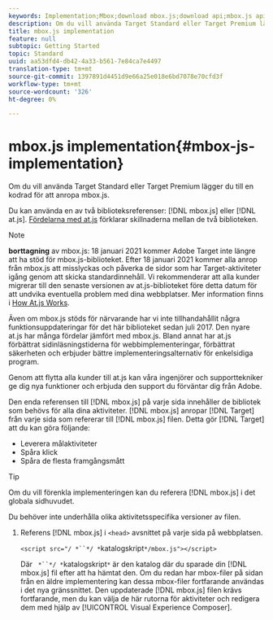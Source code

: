 ```yaml
---
keywords: Implementation;Mbox;download mbox.js;download api;mbox.js api
description: Om du vill använda Target Standard eller Target Premium lägger du till en kodrad för att anropa mbox.js.
title: mbox.js implementation
feature: null
subtopic: Getting Started
topic: Standard
uuid: aa53dfd4-db42-4a33-b561-7e84ca7e4497
translation-type: tm+mt
source-git-commit: 1397891d4451d9e66a25e018e6bd7078e70cfd3f
workflow-type: tm+mt
source-wordcount: '326'
ht-degree: 0%

---
```



# mbox.js implementation{#mbox-js-implementation}

Om du vill använda Target Standard eller Target Premium lägger du till en kodrad för att anropa mbox.js.

Du kan använda en av två biblioteksreferenser: [!DNL mbox.js] eller [!DNL at.js]. [Fördelarna med at.js](/help/c-implementing-target/c-implementing-target-for-client-side-web/t-mbox-download/c-target-atjs-implementation/target-atjs-implementation.md#benefits) förklarar skillnaderna mellan de två biblioteken.

>[!NOTE]
>
>**borttagning** av mbox.js: 18 januari 2021 kommer Adobe Target inte längre att ha stöd för mbox.js-biblioteket. Efter 18 januari 2021 kommer alla anrop från mbox.js att misslyckas och påverka de sidor som har Target-aktiviteter igång genom att skicka standardinnehåll. Vi rekommenderar att alla kunder migrerar till den senaste versionen av at.js-biblioteket före detta datum för att undvika eventuella problem med dina webbplatser. Mer information finns i [How At.js Works](/help/c-implementing-target/c-implementing-target-for-client-side-web/c-how-atjs-works/how-atjs-works.md).
>
>Även om mbox.js stöds för närvarande har vi inte tillhandahållit några funktionsuppdateringar för det här biblioteket sedan juli 2017. Den nyare at.js har många fördelar jämfört med mbox.js. Bland annat har at.js förbättrat sidinläsningstiderna för webbimplementeringar, förbättrat säkerheten och erbjuder bättre implementeringsalternativ för enkelsidiga program.
>
>Genom att flytta alla kunder till at.js kan våra ingenjörer och supporttekniker ge dig nya funktioner och erbjuda den support du förväntar dig från Adobe.

Den enda referensen till [!DNL mbox.js] på varje sida innehåller de bibliotek som behövs för alla dina aktiviteter. [!DNL mbox.js] anropar [!DNL Target] från varje sida som refererar till [!DNL mbox.js] filen. Detta gör [!DNL Target] att du kan göra följande:

* Leverera målaktiviteter
* Spåra klick
* Spåra de flesta framgångsmått

>[!TIP]
>
>Om du vill förenkla implementeringen kan du referera [!DNL mbox.js] i det globala sidhuvudet.

Du behöver inte underhålla olika aktivitetsspecifika versioner av filen.

1. Referens [!DNL mbox.js] i `<head>` avsnittet på varje sida på webbplatsen.

   `<script src="/ *``*/ *`katalogskript`*/mbox.js"></script>`

   Där ` *``*/ *`katalogskript`*` är den katalog där du sparade din [!DNL mbox.js] fil efter att ha hämtat den.
Om du redan har mbox-filer på sidan från en äldre implementering kan dessa mbox-filer fortfarande användas i det nya gränssnittet. Den uppdaterade [!DNL mbox.js] filen krävs fortfarande, men du kan välja de här rutorna för aktiviteter och redigera dem med hjälp av [!UICONTROL Visual Experience Composer].